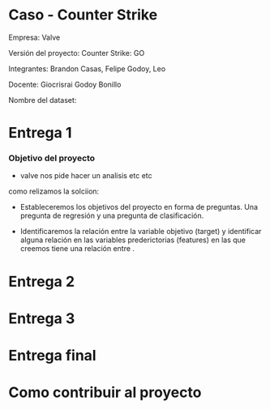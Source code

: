 # Caso - Counter Strike

Empresa: Valve

Versión del proyecto: Counter Strike: GO

Integrantes: Brandon Casas, Felipe Godoy, Leo

Docente: Giocrisrai Godoy Bonillo

Nombre del dataset: 

# Entrega 1 

### Objetivo del proyecto

- valve nos pide hacer un analisis etc etc

como relizamos la solciion: 
- Estableceremos los objetivos del proyecto en forma de preguntas. Una pregunta de regresión y una pregunta de clasificación.

- Identificaremos la relación entre la variable objetivo (target) y identificar alguna relación en las variables prederictorias (features) en las que creemos tiene una relación entre .

### 

# Entrega 2

# Entrega 3 

# Entrega final



# Como contribuir al proyecto
